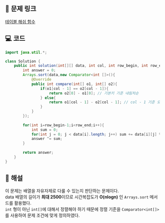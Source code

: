 ## 🔗 문제 링크
[테이블 해쉬 함수](https://school.programmers.co.kr/learn/courses/30/lessons/147354)

## 💻 코드
```java
import java.util.*;

class Solution {
    public int solution(int[][] data, int col, int row_begin, int row_end) {
        int answer = 0;
        Arrays.sort(data,new Comparator<int []>(){
            @Override
            public int compare(int[] o1, int[] o2){
                if(o1[col - 1] == o2[col - 1]){
                    return o2[0] - o1[0]; // 기본키 기준 내림차순
                } else{
                    return o1[col - 1] - o2[col - 1]; // col - 1 기준 오름차순
                }
            }
        });
        
        for(int i=row_begin-1;i<row_end;i++){
            int sum = 0;
            for(int j = 0; j < data[i].length; j++) sum += data[i][j] % (i + 1);
            answer ^= sum;
        }
        
        return answer;
    }
}
```

## 📝 해설
이 문제는 배열을 자유자제로 다룰 수 있는지 판단하는 문제이다.  
data 배열의 길이가 **최대 2500**이므로 시간복잡도가 **O(nlogn)** 인 `Arrays.sort` 메서드를 활용했다.  
`int` 형이 아닌 `int[]`에 대해서 정렬해야 하기 때문에 정렬 기준을 `Comparator<int[]>`를 사용하여 문제 조건에 맞게 정의하였다.
